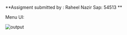 **Assigment submitted by : Raheel Nazir Sap: 54513 
**

Menu UI:

![output](https://github.com/user-attachments/assets/8bb04e10-5e9c-4e23-9dde-cdd87eb0ab38)

